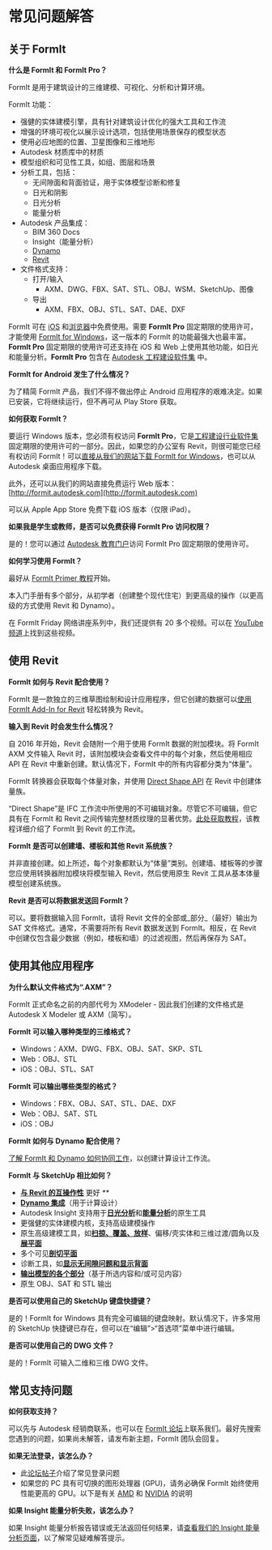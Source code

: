# 常见问题解答

## 关于 FormIt

**什么是 FormIt 和 FormIt Pro？**

FormIt 是用于建筑设计的三维建模、可视化、分析和计算环境。

FormIt 功能：

* 强健的实体建模引擎，具有针对建筑设计优化的强大工具和工作流
* 增强的环境可视化以展示设计选项，包括使用场景保存的模型状态
* 使用必应地图的位置、卫星图像和三维地形
* Autodesk 材质库中的材质
* 模型组织和可见性工具，如组、图层和场景
* 分析工具，包括：
   * 无间隙面和背面验证，用于实体模型诊断和修复
   * 日光和阴影
   * 日光分析
   * 能量分析
* Autodesk 产品集成：
   * BIM 360 Docs
   * Insight（能量分析）
   * [Dynamo](https://formit.autodesk.com/page/formit-dynamo)
   * [Revit](https://formit.autodesk.com/page/formit-revit)
* 文件格式支持：
   * 打开/输入
      * AXM、DWG、FBX、SAT、STL、OBJ、WSM、SketchUp、图像
   * 导出
      * AXM、FBX、OBJ、STL、SAT、DAE、DXF

FormIt 可在 [iOS](https://itunes.apple.com/us/app/autodesk-formit-360/id575282599?mt=8) 和[浏览器](https://app.formit.autodesk.com)中免费使用。需要 **FormIt Pro** 固定期限的使用许可，才能使用 [FormIt for Windows](https://formit.autodesk.com/page/download)，这一版本的 FormIt 的功能最强大也最丰富。**FormIt Pro** 固定期限的使用许可还支持在 iOS 和 Web 上使用其他功能，如日光和能量分析。**FormIt Pro** 包含在 [Autodesk 工程建设软件集](https://www.autodesk.com.cn/collections/architecture-engineering-construction/overview) 中。

**FormIt for Android 发生了什么情况？**

为了精简 FormIt 产品，我们不得不做出停止 Android 应用程序的艰难决定。如果已安装，它将继续运行，但不再可从 Play Store 获取。

**如何获取 FormIt？**

要运行 Windows 版本，您必须有权访问 **FormIt Pro**，它是[工程建设行业软件集](https://www.autodesk.com.cn/collections/architecture-engineering-construction/overview)固定期限的使用许可的一部分。因此，如果您的办公室有 Revit，则很可能您已经有权访问 FormIt！可以[直接从我们的网站下载 FormIt for Windows](https://formit.autodesk.com/page/download)，也可以从 Autodesk 桌面应用程序下载。

此外，还可以从我们的网站直接免费运行 Web 版本：[http://formit.autodesk.com](http://formit.autodesk.com)

可以从 Apple App Store 免费下载 iOS 版本（仅限 iPad）。

**如果我是学生或教师，是否可以免费获得 FormIt Pro 访问权限？**

是的！您可以通过 [Autodesk 教育门户](https://www.autodesk.com.cn/education/edu-software/overview?sorting=featured&page=1)访问 FormIt Pro 固定期限的使用许可。

**如何学习使用 FormIt？**

最好从 [FormIt Primer 教程](../formit-primer/)开始。

本入门手册有多个部分，从初学者（创建整个现代住宅）到更高级的操作（以更高级的方式使用 Revit 和 Dynamo）。

在 FormIt Friday 网络讲座系列中，我们还提供有 20 多个视频。可以在 [YouTube 频道](https://www.youtube.com/channel/UCdZJr6Bo4pwBu3lQqcxlDsw)上找到这些视频。

## 使用 Revit

**FormIt 如何与 Revit 配合使用？**

FormIt 是一款独立的三维草图绘制和设计应用程序，但它创建的数据可以[使用 FormIt Add-In for Revit](https://formit.autodesk.com/page/formit-revit) 轻松转换为 Revit。

**输入到 Revit 时会发生什么情况？**

自 2016 年开始，Revit 会随附一个用于使用 FormIt 数据的附加模块。将 FormIt AXM 文件输入 Revit 时，该附加模块会查看文件中的每个对象，然后使用相应 API 在 Revit 中重新创建。默认情况下，FormIt 中的所有内容都分类为“体量”。

FormIt 转换器会获取每个体量对象，并使用 [Direct Shape API](https://knowledge.autodesk.com/search-result/caas/CloudHelp/cloudhelp/2016/ENU/Revit-API/files/GUID-DF7B9D4A-5A8A-4E39-8721-B7782CBD7730-htm.html) 在 Revit 中创建体量族。

“Direct Shape”是 IFC 工作流中所使用的不可编辑对象。尽管它不可编辑，但它具有在 FormIt 和 Revit 之间传输完整材质纹理的显著优势。[此处获取教程](https://windows.help.formit.autodesk.com/Building-the-Farnsworth-House/Revit-Interop.html)，该教程详细介绍了 FormIt 到 Revit 的工作流。

**FormIt 是否可以创建墙、楼板和其他 Revit 系统族？**

并非直接创建。如上所述，每个对象都默认为“体量”类别。创建墙、楼板等的步骤您应使用转换器附加模块将模型输入 Revit，然后使用原生 Revit 工具从基本体量模型创建系统族。

**Revit 是否可以将数据发送回 FormIt？**

可以。要将数据输入回 FormIt，请将 Revit 文件的全部或_部分_（最好）输出为 SAT 文件格式。通常，不需要将所有 Revit 数据发送到 FormIt。相反，在 Revit 中创建仅包含最少数据（例如，楼板和墙）的过滤视图，然后再保存为 SAT。

## 使用其他应用程序

**为什么默认文件格式为“.AXM”？**

FormIt 正式命名之前的内部代号为 XModeler - 因此我们创建的文件格式是 Autodesk X Modeler 或 AXM（简写）。

**FormIt 可以输入哪种类型的三维格式？**

* Windows：AXM、DWG、FBX、OBJ、SAT、SKP、STL
* Web：OBJ、STL
* iOS：OBJ、STL、SAT

**FormIt 可以输出哪些类型的格式？**

* Windows：FBX、OBJ、SAT、STL、DAE、DXF
* Web：OBJ、SAT、STL
* iOS：OBJ

**FormIt 如何与 Dynamo 配合使用？**

[了解 FormIt 和 Dynamo 如何协同工作](https://formit.autodesk.com/page/formit-dynamo)，以创建计算设计工作流。

**FormIt 与 SketchUp 相比如何？**

* [**与 Revit 的互操作性**](../tool-library/revit.md) 更好 _\*\*_
* [**Dynamo 集成**](../tool-library/dynamo.md)（用于计算设计）
* Autodesk Insight 支持用于[**日光分析**](../tool-library/solar-analysis.md)和[**能量分析**](../tool-library/energy-analysis.md)的原生工具
* 更强健的实体建模内核，支持高级建模操作
* 原生高级建模工具，如[**扫掠、覆盖、放样**](../tool-library/cover-sweep-loft.md)、偏移/壳实体和三维过渡/圆角以及[**展平面**](../tool-library/flatten-face.md)
* 多个可见[**剖切平面**](../tool-library/section-planes.md)
* 诊断工具，如[**显示无间隙问题和显示背面**](../tool-library/visual-styles.md)
* [**输出模型的各个部分**](../tool-library/export-data.md)（基于所选内容和/或可见内容）
* 原生 OBJ、SAT 和 STL 输出

**是否可以使用自己的 SketchUp 键盘快捷键？**

是的！FormIt for Windows 具有完全可编辑的键盘映射。默认情况下，许多常用的 SketchUp 快捷键已存在，但可以在“编辑”>“首选项”菜单中进行编辑。

**是否可以使用自己的 DWG 文件？**

是的！FormIt 可输入二维和三维 DWG 文件。

## 常见支持问题

**如何获取支持？**

可以先与 Autodesk 经销商联系，也可以在 [FormIt 论坛](https://forums.autodesk.com/t5/formit-forum/bd-p/142?profile.language=zh-CN)上联系我们。最好先搜索您遇到的问题，如果尚未解答，请发布新主题，FormIt 团队会回复。

**如果无法登录，该怎么办？**

* 此[论坛帖子](https://forums.autodesk.com/t5/formit-forum/having-trouble-logging-into-formit-for-windows-try-these-steps/td-p/7179572?profile.language=zh-CN)介绍了常见登录问题
* 如果您的 PC 具有可切换的图形处理器 (GPU)，请务必确保 FormIt 始终使用性能更高的 GPU。以下是有关 [AMD](https://community.amd.com/docs/DOC-1581#jive\_content\_id\_Assigning\_Applications\_to\_GPUs) 和 [NVIDIA](http://nvidia.custhelp.com/app/answers/detail/a\_id/2615/kw/manage%203d%20settings/related/1) 的说明

**如果 Insight 能量分析失败，该怎么办？**

如果 Insight 能量分析报告错误或无法返回任何结果，请[查看我们的 Insight 能量分析页面](https://formit.autodesk.com/page/formit-insight)，以了解常见疑难解答提示。
